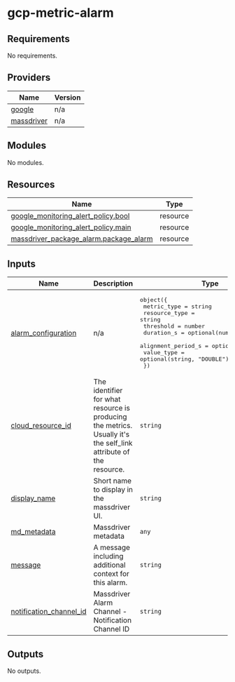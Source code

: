 # gcp-metric-alarm

<!-- BEGINNING OF PRE-COMMIT-TERRAFORM DOCS HOOK -->
## Requirements

No requirements.

## Providers

| Name | Version |
|------|---------|
| <a name="provider_google"></a> [google](#provider\_google) | n/a |
| <a name="provider_massdriver"></a> [massdriver](#provider\_massdriver) | n/a |

## Modules

No modules.

## Resources

| Name | Type |
|------|------|
| [google_monitoring_alert_policy.bool](https://registry.terraform.io/providers/hashicorp/google/latest/docs/resources/monitoring_alert_policy) | resource |
| [google_monitoring_alert_policy.main](https://registry.terraform.io/providers/hashicorp/google/latest/docs/resources/monitoring_alert_policy) | resource |
| [massdriver_package_alarm.package_alarm](https://registry.terraform.io/providers/massdriver-cloud/massdriver/latest/docs/resources/package_alarm) | resource |

## Inputs

| Name | Description | Type | Default | Required |
|------|-------------|------|---------|:--------:|
| <a name="input_alarm_configuration"></a> [alarm\_configuration](#input\_alarm\_configuration) | n/a | <pre>object({<br>    metric_type        = string<br>    resource_type      = string<br>    threshold          = number<br>    duration_s         = optional(number, 60)<br>    alignment_period_s = optional(number, 60)<br>    value_type         = optional(string, "DOUBLE")<br>  })</pre> | n/a | yes |
| <a name="input_cloud_resource_id"></a> [cloud\_resource\_id](#input\_cloud\_resource\_id) | The identifier for what resource is producing the metrics. Usually it's the self\_link attribute of the resource. | `string` | n/a | yes |
| <a name="input_display_name"></a> [display\_name](#input\_display\_name) | Short name to display in the massdriver UI. | `string` | n/a | yes |
| <a name="input_md_metadata"></a> [md\_metadata](#input\_md\_metadata) | Massdriver metadata | `any` | n/a | yes |
| <a name="input_message"></a> [message](#input\_message) | A message including additional context for this alarm. | `string` | n/a | yes |
| <a name="input_notification_channel_id"></a> [notification\_channel\_id](#input\_notification\_channel\_id) | Massdriver Alarm Channel - Notification Channel ID | `string` | n/a | yes |

## Outputs

No outputs.
<!-- END OF PRE-COMMIT-TERRAFORM DOCS HOOK -->
